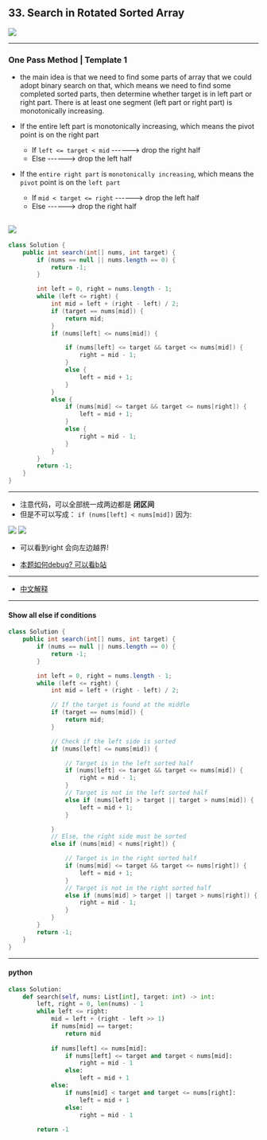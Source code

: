 ## 33. Search in Rotated Sorted Array
![](img/2022-05-22-21-09-41.png)

---
### One Pass Method  | Template 1


-  the main idea is that we need to find some parts of array that we could adopt
   binary search on that, which means we need to find some completed sorted parts, 
   then determine whether target is in left part or right part. There is at least one 
   segment (left part or right part) is monotonically increasing.

- If the entire left part is monotonically increasing, which means the pivot point is 
  on the right part
  - If `left <= target < mid` ------> drop the right half
  - Else ------> drop the left half
- If the `entire right part` is `monotonically increasing`, which means the `pivot` point 
  is on the `left part`
  - If `mid < target <= right` ------> drop the left half
  - Else ------> drop the right half

![](img/2022-05-23-13-09-22.png)
---
```java
class Solution {
    public int search(int[] nums, int target) {
        if (nums == null || nums.length == 0) {
            return -1;
        }

        int left = 0, right = nums.length - 1;
        while (left <= right) {
            int mid = left + (right - left) / 2;
            if (target == nums[mid]) {
                return mid;
            }
            if (nums[left] <= nums[mid]) {

                if (nums[left] <= target && target <= nums[mid]) {
                    right = mid - 1;
                }
                else {
                    left = mid + 1;
                }
            }
            else {
                if (nums[mid] <= target && target <= nums[right]) {
                    left = mid + 1;
                }
                else {
                    right = mid - 1;
                }
            }
        }
        return -1;
    }
}
```
---

- 注意代码，可以全部统一成两边都是 **闭区间**
- 但是不可以写成： `if (nums[left] < nums[mid])` 因为:

![](img/2023-04-08-14-10-02.png)
![](img/2023-04-08-14-11-10.png)
 
- 可以看到right 会向左边越界!

- [本题如何debug? 可以看b站](https://www.bilibili.com/video/BV1pp4y1W7eZ/?spm_id_from=333.880.my_history.page.click&vd_source=333bb18bd89bdbb4a7c9b3b16c3947f3)
---

- [中文解释](https://suanfa8.com/binary-search/solutions-1/0033-search-in-rotated-sorted-array)

---

#### Show all else if conditions

```java
class Solution {
    public int search(int[] nums, int target) {
        if (nums == null || nums.length == 0) {
            return -1;
        }

        int left = 0, right = nums.length - 1;
        while (left <= right) {
            int mid = left + (right - left) / 2;

            // If the target is found at the middle
            if (target == nums[mid]) {
                return mid;
            }

            // Check if the left side is sorted
            if (nums[left] <= nums[mid]) {

                // Target is in the left sorted half
                if (nums[left] <= target && target <= nums[mid]) {
                    right = mid - 1;
                } 
                // Target is not in the left sorted half
                else if (nums[left] > target || target > nums[mid]) {
                    left = mid + 1;
                }

            } 
            // Else, the right side must be sorted
            else if (nums[mid] < nums[right]) {

                // Target is in the right sorted half
                if (nums[mid] <= target && target <= nums[right]) {
                    left = mid + 1;
                } 
                // Target is not in the right sorted half
                else if (nums[mid] > target || target > nums[right]) {
                    right = mid - 1;
                }
            }
        }
        return -1;
    }
}
```


---


#### python

```py
class Solution:
    def search(self, nums: List[int], target: int) -> int:
        left, right = 0, len(nums) - 1
        while left <= right:
            mid = left + (right - left >> 1)
            if nums[mid] == target:
                return mid
            
            if nums[left] <= nums[mid]:
                if nums[left] <= target and target < nums[mid]:
                    right = mid - 1
                else:
                    left = mid + 1
            else:
                if nums[mid] < target and target <= nums[right]:
                    left = mid + 1
                else:
                    right = mid - 1
        
        return -1
```

